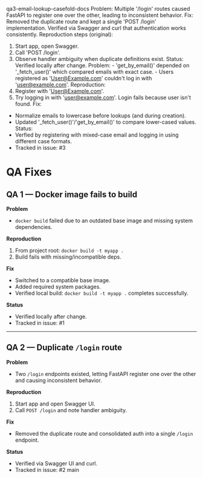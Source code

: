 qa3-email-lookup-casefold-docs
Problem: Multiple '/login' routes caused FastAPI to register one over the other, leading to inconsistent behavior. 
Fix: Removed the duplicate route and kept a single 'POST /login' implementation. Verified via Swagger and curl that authentication works consistently. 
Reproduction steps (original): 
1. Start app, open Swagger. 
2. Call 'POST /login'. 
3. Observe handler ambiguity when duplicate definitions exist. 
Status: Verified locally after change. 
Problem: - 'get_by_email()' depended on '_fetch_user()' which compared emails with exact case. - Users registered as 'User@Example.com' couldn't log in with 'user@example.com'.
Reproduction: 
1. Register with 'User@Example.com'.
2. Try logging in with 'user@example.com'.
Login fails because user isn't found. 
Fix: 
- Normalize emails to lowercase before lookups (and during creation).
- Updated '_fetch_user()'/'get_by_email()' to compare lower-cased values. 
Status: 
- Verfied by registering with mixed-case email and logging in using different case formats. 
- Tracked in issue: #3

# QA Fixes

## QA 1 — Docker image fails to build
**Problem**
- `docker build` failed due to an outdated base image and missing system dependencies.

**Reproduction**
1. From project root: `docker build -t myapp .`
2. Build fails with missing/incompatible deps.

**Fix**
- Switched to a compatible base image.
- Added required system packages.
- Verified local build: `docker build -t myapp .` completes successfully.

**Status**
- Verified locally after change.
- Tracked in issue: #1

---

## QA 2 — Duplicate `/login` route
**Problem**
- Two `/login` endpoints existed, letting FastAPI register one over the other and causing inconsistent behavior.

**Reproduction**
1. Start app and open Swagger UI.
2. Call `POST /login` and note handler ambiguity.

**Fix**
- Removed the duplicate route and consolidated auth into a single `/login` endpoint.

**Status**
- Verified via Swagger UI and curl.
- Tracked in issue: #2
main

